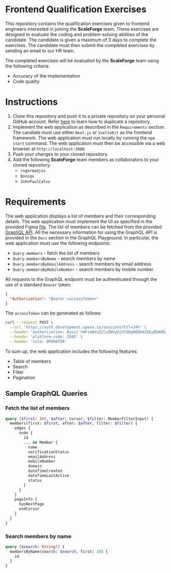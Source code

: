 # Frontend Qualification Exercises

This repository contains the qualification exercises given to frontend engineers interested in joining the **ScaleForge** team. These exercises are designed to evaluate the coding and problem-solving abilities of the candidate. The candidate is given a maximum of 3 days to complete the exercises. The candidate must then submit the completed exercises by sending an email to our HR team.

The completed exercises will be evaluated by the **ScaleForge** team using the following criteria:

- Accuracy of the implementation
- Code quality

# Instructions

1. Clone this repository and push it to a private repository on your personal GitHub account. Refer [here](https://docs.github.com/en/repositories/creating-and-managing-repositories/duplicating-a-repository) to learn how to duplicate a repository.
2. Implement the web application as described in the `Requirements` section. The candiate must use either `Next.js` or `SvelteKit` as the frontend framework. The web application must run locally by running the `npm start` command. The web application must then be accessible via a web browser at `http://localhost:3000`.
3. Push your changes to your cloned repository.
4. Add the following **ScaleForge** team members as collaborators to your cloned repository:
   - `rogermadjos`
   - `Boniqx`
   - `JohnPaulCalvo`

# Requirements

The web application displays a list of members and their corresponding details. The web application must implement the UI as specified in the provided Figma [file](https://www.figma.com/file/AwrMuHBOqmAAj0g8mv4MWb/Frontend-Test-Mockup-Design?type=design&node-id=4%3A121&mode=design&t=gNzV3SQsKXfkhEJR-1). The list of members can be fetched from the provided [GraphQL API](https://report.development.opexa.io/graphql). All the necessary information for using the GraphQL API is provided in the `Docs` section in the GraphQL Playground. In particular, the web application must use the following endpoints:

- `Query.members` - fetch the list of members
- `Query.membersByName` - search members by name
- `Query.membersByEmailAddress` - search members by email address
- `Query.membersByMobileNumber` - search members by mobile number

All requests to the GraphQL endpoint must be authenticated through the use of a standard `Bearer` token:

```json
{
  "Authorization": "Bearer <accessToken>"
}
```

The `accessToken` can be generated as follows:

```bash
curl --request POST \
  --url 'https://auth.development.opexa.io/sessions?ttl=24h' \
  --header 'authorization: Basic YmFieWVuZ2luZWVyOjVlODg0ODk4ZGEyODA0NzE1MWQwZTU2ZjhkYzYyOTI3NzM2MDNkMGQ2YWFiYmRkNjJhMTFlZjcyMWQxNTQyZDg=' \
  --header 'platform-code: Z892' \
  --header 'role: OPERATOR'
```

To sum up, the web application includes the following features:

- Table of members
- Search
- Filter
- Pagination

## Sample GraphQL Queries

### Fetch the list of members

```graphql
query ($first: Int, $after: Cursor, $filter: MemberFilterInput) {
  members(first: $first, after: $after, filter: $filter) {
    edges {
      node {
        id
        ... on Member {
          name
          verificationStatus
          emailAddress
          mobileNumber
          domain
          dateTimeCreated
          dateTimeLastActive
          status
        }
      }
    }
    pageInfo {
      hasNextPage
      endCursor
    }
  }
}
```

### Search members by name

```graphql
query ($search: String!) {
  membersByName(search: $search, first: 20) {
    id
  }
}
```

